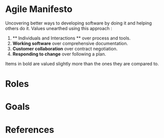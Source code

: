 # Agile Manifesto
Uncovering better ways to developing software by doing it and helping others do it. Values unearthed using this approach :

1. ** Individuals and Interactions ** over process and tools.
2. **Working software** over comprehensive documentation.
3. **Customer collaboration** over contract negotiation.
4. **Responding to change** over following a plan.

Items in bold are valued slightly more than the ones they are compared to.


# Roles

# Goals

# References
